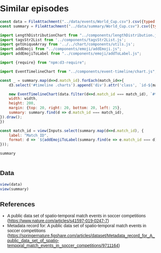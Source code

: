 # Similar episodes

```js
const data = FileAttachment("../data/events/World_Cup.csv").csv({typed: true});
const summary = FileAttachment("../data/summary/World_Cup.csv").csv({typed: true});
```



```js
import LengthDistributionChart from "../components/lengthDistribution.js";
import tagsStr2List from '../components/tagsStr2List.js';
import getUniqueArray from '../../chart/components/utils.js';
import addEmoji from "../components/emoji/addEmoji.js";
import addEmojiToLabel from "../components/emoji/addToLabel.js";
```

```js
import {require} from "npm:d3-require";
```

```js
import EventTimelineChart from "../components/event-timeline/chart.js";
```


```js
const _ = summary.map(d=>d.match_id).forEach(match_id=>{
    d3.select('#timeline .charts').append('div').attr('class', `id-${match_id}`)

    new EventTimelineChart(data.filter(d=>d.match_id === match_id), `#timeline .charts .id-${match_id}`, {
    width: width,
    height: 200,
    margin: {top: 20, right: 20, bottom: 20, left: 25},
    summary: summary.find(d => d.match_id === match_id),
}).draw();
})

```

```js
const match_id = view(Inputs.select(summary.map(d=>d.match_id), {
    label: "Match ID",
    format: d => `${addEmojiToLabel(summary.find(e => e.match_id === d).label)}`,
}));
```




```js
summary
```

```js
```

<div id="timeline">
    <div class="charts"></div>
</div>

## Data

```js
view(data)
view(summary)

```

## References

- A public data set of spatio-temporal match events in soccer competitions (https://www.nature.com/articles/s41597-019-0247-7)
- Metadata record for: A public data set of spatio-temporal match events in soccer competitions (https://springernature.figshare.com/articles/dataset/Metadata_record_for_A_public_data_set_of_spatio-temporal_match_events_in_soccer_competitions/9711164)


<style>
    body, html {
      margin: 0;
      padding: 0;
      height: 100%;
      font-family: Arial, sans-serif;
    }

    .container {
      display: flex;
      height: 100vh;
    }

    .sidebar {
      width: 60%;
      overflow-y: auto;
      padding: 10px;
      background-color: #f8f8f8;
      border-right: 1px solid #ddd;
    }

    .content {
      width: 40%;
      position: relative;
    }

    .detail {
        flex: 1;
        position: fixed;
        top: 100;
        right: 20;
        width: 50%;
        height: 100%;
        padding: 20px;
        background-color: none;
    }

    .table-container {
        position: relative;
        top:400px;
        height: 500px;
        width: 500px;
        overflow-x: auto;
        overflow-y: auto;
        padding: 10px;
    }

    .table {
        width: 100%;
        border-collapse: collapse;
    }

    .table th, .table td {
        border: 1px solid #ddd;
        padding: 8px;
    }

    .table th {
        background-color: #f4f4f4;
        text-align: left;
    }

</style>

